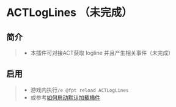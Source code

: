 ACTLogLines （未完成）
===

简介
--
> * 本插件可对接ACT获取 logline 并且产生相关事件（未完成）

启用
--
> * 游戏内执行`/e @fpt reload ACTLogLines`
> * 或参考[如何启动默认加载插件](../../readme.md#%E5%B8%B8%E8%A7%81%E9%97%AE%E9%A2%98)

